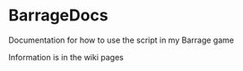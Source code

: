 # BarrageDocs
Documentation for how to use the script in my Barrage game

Information is in the wiki pages
